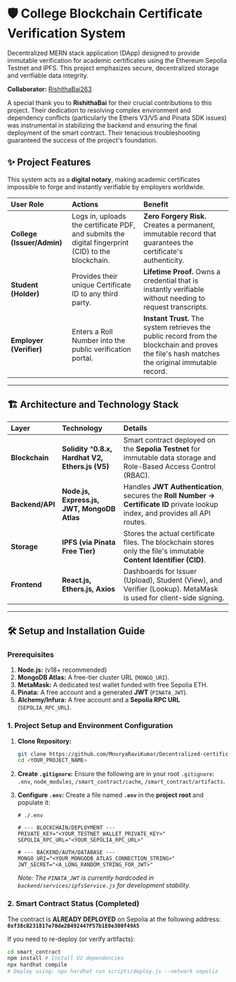 # 🛡️ College Blockchain Certificate Verification System

Decentralized MERN stack application (DApp) designed to provide immutable verification for academic certificates using the Ethereum Sepolia Testnet and IPFS. This project emphasizes secure, decentralized storage and verifiable data integrity.

**Collaborator:** [RishithaBai263](https://github.com/RishithaBai263)

A special thank you to **RishithaBai** for their crucial contributions to this project. Their dedication to resolving complex environment and dependency conflicts (particularly the Ethers V3/V5 and Pinata SDK issues) was instrumental in stabilizing the backend and ensuring the final deployment of the smart contract. Their tenacious troubleshooting guaranteed the success of the project's foundation.

## ✨ Project Features 

This system acts as a **digital notary**, making academic certificates impossible to forge and instantly verifiable by employers worldwide.

| User Role | Actions | Benefit |
| :--- | :--- | :--- |
| **College (Issuer/Admin)** | Logs in, uploads the certificate PDF, and submits the digital fingerprint (CID) to the blockchain. | **Zero Forgery Risk.** Creates a permanent, immutable record that guarantees the certificate's authenticity. |
| **Student (Holder)** | Provides their unique Certificate ID to any third party. | **Lifetime Proof.** Owns a credential that is instantly verifiable without needing to request transcripts. |
| **Employer (Verifier)** | Enters a Roll Number into the public verification portal. | **Instant Trust.** The system retrieves the public record from the blockchain and proves the file's hash matches the original immutable record. |

---

## 🏗️ Architecture and Technology Stack

| Layer | Technology | Details |
| :--- | :--- | :--- |
| **Blockchain** | **Solidity ^0.8.x, Hardhat V2, Ethers.js (V5)** | Smart contract deployed on the **Sepolia Testnet** for immutable data storage and Role-Based Access Control (RBAC). |
| **Backend/API** | **Node.js, Express.js, JWT, MongoDB Atlas** | Handles **JWT Authentication**, secures the **Roll Number $\rightarrow$ Certificate ID** private lookup index, and provides all API routes. |
| **Storage** | **IPFS (via Pinata Free Tier)** | Stores the actual certificate files. The blockchain stores only the file's immutable **Content Identifier (CID)**. |
| **Frontend** | **React.js, Ethers.js, Axios** | Dashboards for Issuer (Upload), Student (View), and Verifier (Lookup). MetaMask is used for client-side signing. |

---

## 🛠️ Setup and Installation Guide

### Prerequisites

1.  **Node.js:** (v18+ recommended)
2.  **MongoDB Atlas:** A free-tier cluster URL (`MONGO_URI`).
3.  **MetaMask:** A dedicated test wallet funded with free Sepolia ETH.
4.  **Pinata:** A free account and a generated **JWT** (`PINATA_JWT`).
5.  **Alchemy/Infura:** A free account and a **Sepolia RPC URL** (`SEPOLIA_RPC_URL`).

### 1. Project Setup and Environment Configuration

1.  **Clone Repository:**
    ```bash
    git clone https://github.com/MouryaRaviKumar/Decentralized-certificate-verification
    cd <YOUR_PROJECT_NAME>
    ```

2.  **Create `.gitignore`:** Ensure the following are in your root `.gitignore`: `.env`, `node_modules`, `/smart_contract/cache`, `/smart_contract/artifacts`.

3.  **Configure `.env`:** Create a file named **`.env`** in the **project root** and populate it:

    ```dotenv
    # ./.env

    # --- BLOCKCHAIN/DEPLOYMENT ---
    PRIVATE_KEY="<YOUR_TESTNET_WALLET_PRIVATE_KEY>"
    SEPOLIA_RPC_URL="<YOUR_SEPOLIA_RPC_URL>"

    # --- BACKEND/AUTH/DATABASE ---
    MONGO_URI="<YOUR_MONGODB_ATLAS_CONNECTION_STRING>"
    JWT_SECRET="<A_LONG_RANDOM_STRING_FOR_JWT>"
    ```

    *Note: The `PINATA_JWT` is currently hardcoded in `backend/services/ipfsService.js` for development stability.*

### 2. Smart Contract Status (Completed)

The contract is **ALREADY DEPLOYED** on Sepolia at the following address:
**`0xf38cB231817e70de2B492447F57b1E0e300f49A5`**

If you need to re-deploy (or verify artifacts):
```bash
cd smart_contract
npm install # Install V2 dependencies
npx hardhat compile
# Deploy using: npx hardhat run scripts/deploy.js --network sepolia
